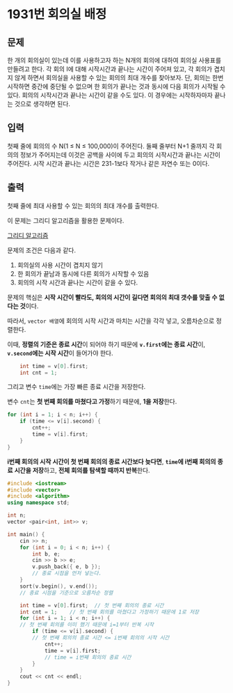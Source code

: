 # 1931번 회의실 배정

<aside>

## 문제

한 개의 회의실이 있는데 이를 사용하고자 하는 N개의 회의에 대하여 회의실 사용표를 만들려고 한다. 각 회의 I에 대해 시작시간과 끝나는 시간이 주어져 있고, 각 회의가 겹치지 않게 하면서 회의실을 사용할 수 있는 회의의 최대 개수를 찾아보자. 단, 회의는 한번 시작하면 중간에 중단될 수 없으며 한 회의가 끝나는 것과 동시에 다음 회의가 시작될 수 있다. 회의의 시작시간과 끝나는 시간이 같을 수도 있다. 이 경우에는 시작하자마자 끝나는 것으로 생각하면 된다.

</aside>

<aside>

## 입력

첫째 줄에 회의의 수 N(1 ≤ N ≤ 100,000)이 주어진다. 둘째 줄부터 N+1 줄까지 각 회의의 정보가 주어지는데 이것은 공백을 사이에 두고 회의의 시작시간과 끝나는 시간이 주어진다. 시작 시간과 끝나는 시간은 231-1보다 작거나 같은 자연수 또는 0이다.

</aside>

<aside>

## 출력

첫째 줄에 최대 사용할 수 있는 회의의 최대 개수를 출력한다.

</aside>

이 문제는 그리디 알고리즘을 활용한 문제이다.

[그리디 알고리즘](https://www.notion.so/26fe73cfe03f80ef83f1ef4d6b2fef6d?pvs=21)

문제의 조건은 다음과 같다.

<aside>

1. 회의실의 사용 시간이 겹치지 않기
2. 한 회의가 끝남과 동시에 다른 회의가 시작할 수 있음
3. 회의의 시작 시간과 끝나는 시간이 같을 수 있다.
</aside>

문제의 핵심은 **시작 시간이 빨라도, 회의의 시간이 길다면 회의의 최대 갯수를 맞출 수 없다는 것**이다.

따라서, `vector 배열`에 회의의 시작 시간과 마치는 시간을 각각 넣고, 오름차순으로 정렬한다.

이때, **정렬의 기준은 종료 시간**이 되어야 하기 때문에 **`v.first`에는 종료 시간**이, **`v.second`에는 시작 시간**이 들어가야 한다.

```cpp
	int time = v[0].first;
	int cnt = 1;
```

그리고 변수 `time`에는 가장 빠른 종료 시간을 저장한다.

변수 `cnt`는 **첫 번째 회의를 마쳤다고 가정**하기 때문에, **1을 저장**한다.

```cpp
for (int i = 1; i < n; i++) {
	if (time <= v[i].second) {
		cnt++;
		time = v[i].first;
	}
}
```

**i번째 회의의 시작 시간이 첫 번째 회의의 종료 시간보다 늦다면**, **`time`에 i번째 회의의 종료 시간을 저장**하고, **전체 회의를 탐색할 때까지 반복**한다.

```cpp
#include <iostream>
#include <vector>
#include <algorithm>
using namespace std;

int n;
vector <pair<int, int>> v;

int main() {
	cin >> n;
	for (int i = 0; i < n; i++) {
		int b, e;
		cin >> b >> e;
		v.push_back({ e, b });
		// 종료 시점을 먼저 넣는다.
	}
	sort(v.begin(), v.end());
	// 종료 시점을 기준으로 오름차순 정렬

	int time = v[0].first;	// 첫 번째 회의의 종료 시간
	int cnt = 1;	// 첫 번째 회의를 마쳤다고 가정하기 때문에 1로 저장
	for (int i = 1; i < n; i++) {
	// 첫 번째 회의를 이미 했기 때문에 i=1부터 반복 시작
		if (time <= v[i].second) {
		// 첫 번째 회의의 종료 시간 <= i번째 회의의 시작 시간
			cnt++;
			time = v[i].first;
			// time = i번째 회의의 종료 시간
		}
	}
	cout << cnt << endl;
}
```
